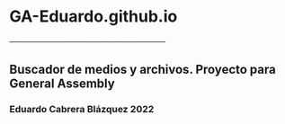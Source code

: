# GA-Eduardo.github.io
────────────────────────────
## Buscador de medios y archivos. Proyecto para General Assembly

### Eduardo Cabrera Blázquez 2022
